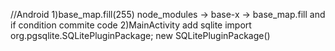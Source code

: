 //Android
1)base_map.fill(255)
  node_modules -> base-x -> base_map.fill and if condition commite code
2)MainActivity add sqlite 
  import org.pgsqlite.SQLitePluginPackage;
  new SQLitePluginPackage()


